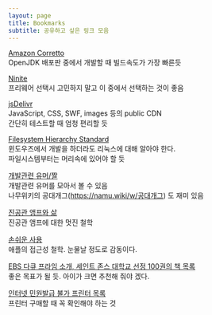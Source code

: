 ```yaml
---
layout: page
title: Bookmarks
subtitle: 공유하고 싶은 링크 모음
---
```


[Amazon Corretto](https://aws.amazon.com/ko/corretto/)  
OpenJDK 배포판 중에서 개발할 때 빌드속도가 가장 빠른듯

[Ninite](https://ninite.com/)  
프리웨어 선택시 고민하지 말고 이 중에서 선택하는 것이 좋음

[jsDelivr](https://jsDelivr.com/)  
JavaScript, CSS, SWF, images 등의 public CDN  
간단히 테스트할 때 엄청 편리할 듯

[Filesystem Hierarchy Standard](http://refspecs.linuxfoundation.org/fhs.shtml)  
윈도우즈에서 개발을 하더라도 리눅스에 대해 알아야 한다.  
파일시스템부터는 머리속에 있어야 할 듯

[개발관련 유머/짤](https://awesome-devblog.netlify.com/humor/)  
개발관련 유머를 모아서 볼 수 있음  
나무위키의 공대개그(https://namu.wiki/w/공대개그) 도 재미 있음

[진공관 앰프와 삶](http://jalbum.com/board_HRwj42/60355)  
진공관 앰프에 대한 멋진 철학

[손쉬운 사용](https://www.apple.com/kr/accessibility/)  
애플의 접근성 철학. 눈물날 정도로 감동이다.

[EBS 다큐 프라임 소개, 세인트 존스 대학교 선정 100권의 책 목록](https://insahara.tistory.com/383)  
좋은 목표가 될 듯. 아이가 크면 추천해 줘야 겠다.

[인터넷 민원발급 불가 프린터 목록](http://www.minwon.go.kr/new_info/customer/AA090_info_customer_printer_list.jsp)  
프린터 구매할 때 꼭 확인해야 하는 것

<script async src="https://pagead2.googlesyndication.com/pagead/js/adsbygoogle.js?client=ca-pub-9297036862850960" crossorigin="anonymous"></script>
<!-- parkbongil.github.io -->

<ins class="adsbygoogle"
     style="display:block"
     data-ad-client="ca-pub-9297036862850960"
     data-ad-slot="1991150547"
     data-ad-format="auto"
     data-full-width-responsive="true"></ins>

<script>
     (adsbygoogle = window.adsbygoogle || []).push({});
</script>
